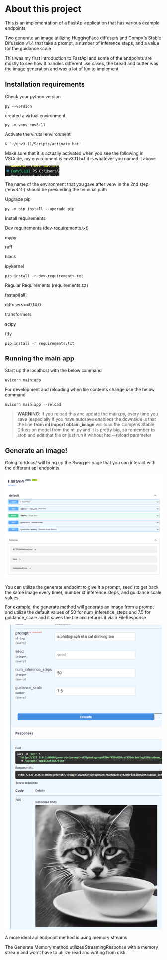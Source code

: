 # About this project
This is an implementation of a FastApi application that has various example endpoints

Two generate an image utilizing HuggingFace diffusers and CompVis Stable Difussion v1.4 that take a prompt, a number of inference steps, and a value for the guidance scale

This was my first introduction to FastApi and some of the endpoints are mostly to see how it handles different use cases, the bread and butter was the image generation and was a lot of fun to implement


## Installation requirements

Check your python version
```
py --version
```
created a virtual environment
```
py -m venv env3.11
```
Activate the virutal environment
```
& './env3.11/Scripts/activate.bat'
```
Make sure that it is actually activated when you see the following in VSCode, my environment is env3.11 but it is whatever you named it above

![](assets/env.png)

The name of the environment that you gave after venv in the 2nd step ('env3.11') should be presceding the terminal path

Upgrade pip
```
py -m pip install --upgrade pip
```
Install requirements


Dev requirements (dev-requirements.txt)

mypy

ruff

black

ipykernel

```
pip install -r dev-requirements.txt
```

Regular Requirements (requirements.txt)

fastapi[all]

diffusers==0.14.0

transformers

scipy

ftfy

```
pip install -r requirements.txt
```

## Running the main app
Start up the localhost with the below command 
```
uvicorn main:app
```

For development and reloading when file contents change use the below command
```
uvicorn main:app --reload
```
>**WARNING**: If you reload this and update the main.py, every time you save (especially if you have autosave enabled) the downside is that the line **from ml import obtain_image** will load the CompVis Stable Difussion model from the ml.py and it is pretty big, so remember to stop and edit that file or just run it without hte --reload parameter

## Generate an image!
Going to /docs/ will bring up the Swagger page that you can interact with the different api endpoints

![](assets/fastapi_doc_page.png)

You can utilize the generate endpoint to give it a prompt, 
seed (to get back the same image every time), 
number of inference steps, 
and guidance scale values 

For example, the generate method will generate an image from a prompt and utilize the default values of 50 for num_inference_steps and 7.5 for guidance_scale and it saves the file and returns it via a FileResponse

![](assets/cat_drinking_tea.png)

A more ideal api endpoint method is using memory streams

The Generate Memory method utilizes StreamingResponse with a memory stream and won't have to utilize read and writing from disk

